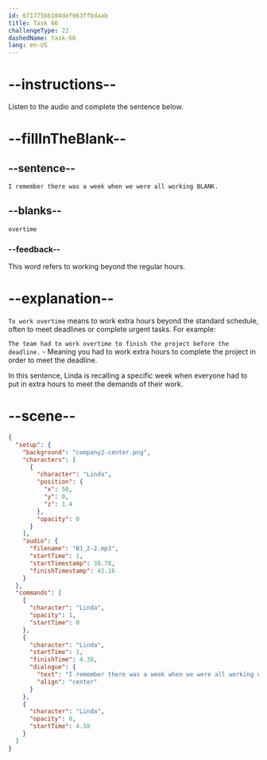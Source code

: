 ```yaml
---
id: 671775bb104def063ffbdaab
title: Task 66
challengeType: 22
dashedName: task-66
lang: en-US
---
```


<!-- (Audio) Linda: I remember there was a week when we were all working overtime. -->

# --instructions--

Listen to the audio and complete the sentence below.

# --fillInTheBlank--

## --sentence--

`I remember there was a week when we were all working BLANK.`

## --blanks--

`overtime`

### --feedback--

This word refers to working beyond the regular hours.

# --explanation--

`To work overtime` means to work extra hours beyond the standard schedule, often to meet deadlines or complete urgent tasks. For example: 

`The team had to work overtime to finish the project before the deadline.` - Meaning you had to work extra hours to complete the project in order to meet the deadline. 

In this sentence, Linda is recalling a specific week when everyone had to put in extra hours to meet the demands of their work.

# --scene--

```json
{
  "setup": {
    "background": "company2-center.png",
    "characters": [
      {
        "character": "Linda",
        "position": {
          "x": 50,
          "y": 0,
          "z": 1.4
        },
        "opacity": 0
      }
    ],
    "audio": {
      "filename": "B1_2-2.mp3",
      "startTime": 1,
      "startTimestamp": 38.78,
      "finishTimestamp": 42.16
    }
  },
  "commands": [
    {
      "character": "Linda",
      "opacity": 1,
      "startTime": 0
    },
    {
      "character": "Linda",
      "startTime": 1,
      "finishTime": 4.38,
      "dialogue": {
        "text": "I remember there was a week when we were all working overtime.",
        "align": "center"
      }
    },
    {
      "character": "Linda",
      "opacity": 0,
      "startTime": 4.58
    }
  ]
}
```
